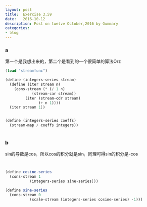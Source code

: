```yaml
---
layout: post
title:  Exercise 3.59
date:   2016-10-12
description: Post on twelve October,2016 by Gummary
categories:
- blog
---
```


### a

第一个是我想出来的，第二个是看到的一个很简单的算法Orz

~~~scheme
(load "streamfunc")

(define (integers-series stream)
  (define (iter stream n)
    (cons-stream (* (/ 1 n) 
		    (stream-car stream))
		 (iter (stream-cdr stream)
		       (+ n 1))))
  (iter stream 1))


(define (integers-series coeffs)
  (stream-map / coeffs integers))
  
~~~

### b

sin的导数是cos，所以cos的积分就是sin，同理可得sin的积分是-cos


~~~scheme  


(define cosine-series
  (cons-stream 1
	       (integers-series sine-series)))

(define sine-series
  (cons-stream 0
	       (scale-stream (integers-series cosine-series) -1)))
~~~	       